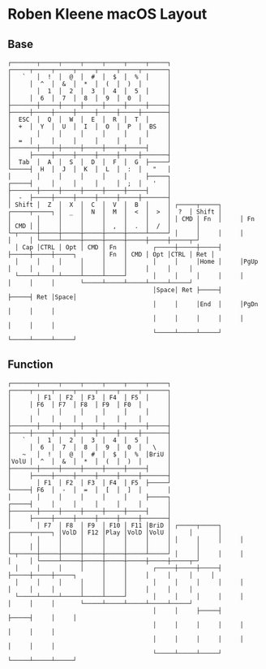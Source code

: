 # Roben Kleene macOS Layout

## Base

	┌───────┬─────┬─────┬─────┬─────┬─────┬─────┐                                 ┌─────┬─────┬─────┬─────┬─────┬─────┬───────┐
	│   `   │  !  │  @  │  #  │  $  │  %  │     │                                 │     │  ^  │  &  │  *  │  (  │  )  │       │
	│       │  1  │  2  │  3  │  4  │  5  │     │                                 │     │  6  │  7  │  8  │  9  │  0  │       │
	├───────┼─────┼─────┼─────┼─────┼─────┼─────┤                                 ├─────┼─────┼─────┼─────┼─────┼─────┼───────┤
	│  ESC  │  Q  │  W  │  E  │  R  │  T  │     │                                 │  +  │  Y  │  U  │  I  │  O  │  P  │  BS   │
	│       │     │     │     │     │     │     │                                 │  =  │     │     │     │     │     │       │
	├───────┼─────┼─────┼─────┼─────┼─────┤     │                                 │     ├─────┼─────┼─────┼─────┼─────┼───────┤
	│  Tab  │  A  │  S  │  D  │  F  │  G  ├─────┘                                 └─────┤  H  │  J  │  K  │  L  │  :  │   "   │
	│       │     │     │     │     │     ├─────┐                                 ┌─────┤     │     │     │     │  ;  │   '   │
	├───────┼─────┼─────┼─────┼─────┼─────┤     │                                 │  -  ├─────┼─────┼─────┼─────┼─────┼───────┤
	│ Shift │  Z  │  X  │  C  │  V  │  B  │     │ ┌─────┬─────┐     ┌─────┬─────┐ │  _  │  N  │  M  │  <  │  >  │  ?  │ Shift │
	│       │     │     │     │     │     │     │ │ CMD │ Fn  │     │ Fn  │ CMD │ │     │     │     │  ,  │  .  │  /  │       │
	└─┬─────┼─────┼─────┼─────┼─────┼─────┴─────┘ │     │     │     │     │     │ └─────┴─────┼─────┼─────┼─────┼─────┼─────┬─┘
	  │ Cap │CTRL │ Opt │ CMD │ Fn  │       ┌─────┼─────┼─────┤     ├─────┼─────┼─────┐       │ Fn  │ CMD │ Opt │CTRL │ Ret │
	  │     │     │     │     │     │       │     │     │Home │     │PgUp │     │     │       │     │     │     │     │     │
	  └─────┴─────┴─────┴─────┴─────┘       │     │     │     │     │     │     │     │       └─────┴─────┴─────┴─────┴─────┘
	                                        │Space│ Ret ├─────┤     ├─────┤ Ret │Space│
	                                        │     │     │End  │     │PgDn │     │     │
	                                        │     │     │     │     │     │     │     │
	                                        └─────┴─────┴─────┘     └─────┴─────┴─────┘

## Function

	┌───────┬─────┬─────┬─────┬─────┬─────┬─────┐                                 ┌─────┬─────┬─────┬─────┬─────┬─────┬───────┐
	│       │ F1  │ F2  │ F3  │ F4  │ F5  │     │                                 │     │ F6  │ F7  │ F8  │ F9  │ F0  │       │
	│       │     │     │     │     │     │     │                                 │     │     │     │     │     │     │       │
	├───────┼─────┼─────┼─────┼─────┼─────┼─────┤                                 ├─────┼─────┼─────┼─────┼─────┼─────┼───────┤
	│   `   │  1  │  2  │  3  │  4  │  5  │     │                                 │     │  6  │  7  │  8  │  9  │  0  │   \   │
	│   ~   │  !  │  @  │  #  │  $  │  %  │BriU │                                 │VolU │  ^  │  &  │  *  │  (  │  )  │       │
	├───────┼─────┼─────┼─────┼─────┼─────┤     │                                 │     ├─────┼─────┼─────┼─────┼─────┼───────┤
	│       │ F1  │ F2  │ F3  │ F4  │ F5  ├─────┘                                 └─────┤ F6  │  -  │  =  │  [  │  ]  │       │
	│       │     │     │     │     │     ├─────┐                                 ┌─────┤     │     │     │     │     │       │
	├───────┼─────┼─────┼─────┼─────┼─────┤     │                                 │     ├─────┼─────┼─────┼─────┼─────┼───────┤
	│       │ F7  │ F8  │ F9  │ F10 │ F11 │BriD │ ┌─────┬─────┐     ┌─────┬─────┐ │VolD │ F12 │Play │VolD │VolU │     │       │
	│       │     │     │     │     │     │     │ │     │     │     │     │     │ │     │     │     │     │     │     │       │
	└─┬─────┼─────┼─────┼─────┼─────┼─────┴─────┘ │     │     │     │     │     │ └─────┴─────┼─────┼─────┼─────┼─────┼─────┬─┘
	  │     │     │     │     │     │       ┌─────┼─────┼─────┤     ├─────┼─────┼─────┐       │     │     │     │     │     │
	  │     │     │     │     │     │       │     │     │     │     │     │     │     │       │     │     │     │     │     │
	  └─────┴─────┴─────┴─────┴─────┘       │     │     │     │     │     │     │     │       └─────┴─────┴─────┴─────┴─────┘
	                                        │     │     ├─────┤     ├─────┤     │     │
	                                        │     │     │     │     │     │     │     │
	                                        │     │     │     │     │     │     │     │
	                                        └─────┴─────┴─────┘     └─────┴─────┴─────┘
